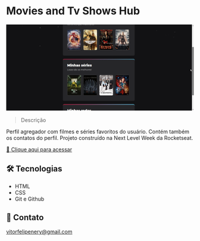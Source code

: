 # Movies and Tv Shows Hub

![preview](./.github/movie_tv-hub.gif)

> Descrição

Perfil agregador com filmes e séries favoritos do usuário. Contém também os contatos do perfil. Projeto construído na Next Level Week da Rocketseat.

[🔗 Clique aqui para acessar](https://vitorfnery.github.io/movie_tvshows_hub/)

## 🛠️ Tecnologias

- HTML
- CSS
- Git e Github

## 📣 Contato

vitorfelipenery@gmail.com
